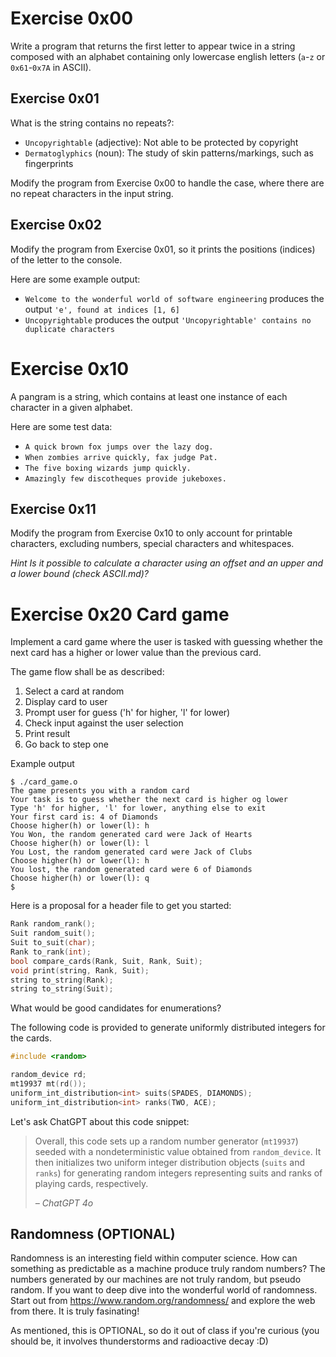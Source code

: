 # Exercise 0x00
Write a program that returns the first letter to appear twice in a string composed with an alphabet containing only lowercase english letters (`a`-`z` or `0x61`-`0x7A` in ASCII).

## Exercise 0x01
What is the string contains no repeats?:
- `Uncopyrightable` (adjective): Not able to be protected by copyright
- `Dermatoglyphics` (noun): The study of skin patterns/markings, such as fingerprints

Modify the program from Exercise 0x00 to handle the case, where there are no repeat characters in the input string.

## Exercise 0x02
Modify the program from Exercise 0x01, so it prints the positions (indices) of the letter to the console.

Here are some example output:
- `Welcome to the wonderful world of software engineering` produces the output
`'e', found at indices [1, 6]`
- `Uncopyrightable` produces the output `'Uncopyrightable' contains no duplicate characters`

# Exercise 0x10
A pangram is a string, which contains at least one instance of each character in a given
alphabet.

Here are some test data:
- `A quick brown fox jumps over the lazy dog.`
- `When zombies arrive quickly, fax judge Pat.`
- `The five boxing wizards jump quickly.`
- `Amazingly few discotheques provide jukeboxes.`

## Exercise 0x11
Modify the program from Exercise 0x10 to only account for printable characters, excluding numbers, special characters and whitespaces.

_Hint Is it possible to calculate a character using an offset and an upper and a lower bound (check ASCII.md)?_

# Exercise 0x20 Card game
Implement a card game where the user is tasked with guessing whether the next card has a higher or lower value than the previous card.

The game flow shall be as described:
1. Select a card at random
2. Display card to user
3. Prompt user for guess ('h' for higher, 'l' for lower)
4. Check input against the user selection
5. Print result
6. Go back to step one

Example output
```console
$ ./card_game.o
The game presents you with a random card
Your task is to guess whether the next card is higher og lower
Type 'h' for higher, 'l' for lower, anything else to exit
Your first card is: 4 of Diamonds
Choose higher(h) or lower(l): h
You Won, the random generated card were Jack of Hearts
Choose higher(h) or lower(l): l
You Lost, the random generated card were Jack of Clubs
Choose higher(h) or lower(l): h
You lost, the random generated card were 6 of Diamonds
Choose higher(h) or lower(l): q
$
``` 


Here is a proposal for a header file to get you started:

```cpp
Rank random_rank();
Suit random_suit();
Suit to_suit(char);
Rank to_rank(int);
bool compare_cards(Rank, Suit, Rank, Suit);
void print(string, Rank, Suit);
string to_string(Rank);
string to_string(Suit);
```

What would be good candidates for enumerations?

The following code is provided to generate uniformly distributed integers for the cards.
```cpp
#include <random>

random_device rd;
mt19937 mt(rd());
uniform_int_distribution<int> suits(SPADES, DIAMONDS);
uniform_int_distribution<int> ranks(TWO, ACE);
```
Let's ask ChatGPT about this code snippet:
> Overall, this code sets up a random number generator (`mt19937`) seeded with a nondeterministic value obtained from `random_device`. It then initializes two uniform integer distribution objects (`suits` and `ranks`) for generating random integers representing suits and ranks of playing cards, respectively. 
>
> _– ChatGPT 4o_

## Randomness (OPTIONAL)
Randomness is an interesting field within computer science. How can something as
predictable as a machine produce truly random numbers? The numbers generated by
our machines are not truly random, but pseudo random. If you want to deep dive into the
wonderful world of randomness. Start out from https://www.random.org/randomness/ and
explore the web from there. It is truly fasinating!

As mentioned, this is OPTIONAL, so do it out of class if you're curious (you should be, it
involves thunderstorms and radioactive decay :D)